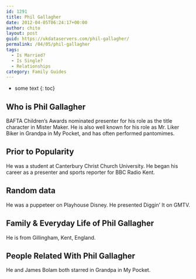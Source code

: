 ```yaml
---
id: 1291
title: Phil Gallagher
date: 2012-04-05T06:24:17+00:00
author: chito
layout: post
guid: https://ukdataservers.com/phil-gallagher/
permalink: /04/05/phil-gallagher
tags:
  - Is Married?
  - Is Single?
  - Relationships
category: Family Guides
---
```


* some text
{: toc}
          
          
## Who is  Phil Gallagher
                  
                  
                  
BAFTA Children&#8217;s Awards nominated presenter for his role as the title character in Mister Maker. He is also well known for his role as Mr. Liker Biker in Grandpa in My Pocket, and has often performed pantomimes.
                  
                
                
                
## Prior to Popularity 
                  
                  
                  
He was a student at Canterbury Christ Church University. He began his career as a presenter and sports reporter for BBC Radio Kent.
                  
                
                
                
## Random data 
                  
                  
                  
He was a puppeteer on Playhouse Disney. He presented Diggin&#8217; It on GMTV.
                  
                
                
                
## Family & Everyday Life of Phil Gallagher
                  
                  
                  
He is from Gillingham, Kent, England.
                  
                
                
                
## People Related With  Phil Gallagher
                  
                  
                  
He and James Bolam both starred in Grandpa in My Pocket.
                  
                
              
            
          
          
          
    
    
  
